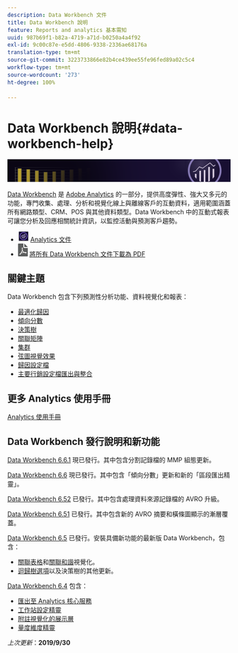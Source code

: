 ```yaml
---
description: Data Workbench 文件
title: Data Workbench 說明
feature: Reports and analytics 基本需知
uuid: 987b69f1-b82a-4719-a71d-b0250a4a4f92
exl-id: 9c00c87e-e5dd-4806-9338-2336ae68176a
translation-type: tm+mt
source-git-commit: 3223733866e82b4ce439ee55fe96fed89a02c5c4
workflow-type: tm+mt
source-wordcount: '273'
ht-degree: 100%

---
```


# Data Workbench 說明{#data-workbench-help}

![橫幅](/help/home/assets/doc_banner_workbench.png)

[Data Workbench](http://www.adobe.com/tw/solutions/digital-analytics/data-workbench.html) 是 [Adobe Analytics](http://www.adobe.com/tw/solutions/digital-analytics.html) 的一部分，提供高度彈性、強大又多元的功能，專門收集、處理、分析和視覺化線上與離線客戶的互動資料，適用範圍涵蓋所有網路類型、CRM、POS 與其他資料類型。Data Workbench 中的互動式報表可讓您分析及回應相關統計資訊，以監控活動與預測客戶趨勢。

* ![Analytics 圖示](assets/analytics-icon-24.png) [Analytics 文件](https://docs.adobe.com/content/help/zh-Hant/analytics/landing/home.html)
* ![PDF 圖示](assets/pdf_icon.png) [將所有 Data Workbench 文件下載為 PDF](/help/home/assets/data-workbench.pdf)

## 關鍵主題

Data Workbench 包含下列預測性分析功能、資料視覺化和報表：

* [最適化歸因](/help/home/c-get-started/c-attribution-profiles/c-attrib-algorithmic/c-attrib-algorithmic.md)
* [傾向分數](/help/home/c-get-started/c-analysis-vis/c-visitor-propensity/c-visitor-propensity.md)
* [決策樹](/help/home/c-get-started/c-analysis-vis/c-decision-trees/c-decision-trees.md)
* [關聯矩陣](/help/home/c-get-started/c-analysis-vis/c-correlation-analysis/c-correlation-analysis.md)
* [集群](/help/home/c-get-started/c-analysis-vis/c-visitor-cluster/c-visitor-cluster.md)
* [弦圖視覺效果](/help/home/c-get-started/c-analysis-vis/c-chord-visualization.md)
* [歸因設定檔](/help/home/c-get-started/c-attribution-profiles/c-rules-attrib/c-rules-attrib.md)
* [主要行銷設定檔匯出與整合](/help/home/c-get-started/c-exp-data-seg-exp/c-mmp-integration.md)

## 更多 Analytics 使用手冊

[Analytics 使用手冊](https://docs.adobe.com/content/help/en/analytics/landing/home.html)

## Data Workbench 發行說明和新功能

[Data Workbench 6.6.1](/help/home/c-release-notes-insight/c-6-6-1.md) 現已發行。其中包含分割記錄檔的 MMP 組態更新。

[Data Workbench 6.6](/help/home/c-release-notes-insight/c-6-6.md) 現已發行。其中包含「傾向分數」更新和新的「區段匯出精靈」。

[Data Workbench 6.52](/help/home/c-release-notes-insight/c-6-52.md) 已發行。其中包含處理資料來源記錄檔的 AVRO 升級。

[Data Workbench 6.51](/help/home/c-release-notes-insight/c-6-51.md) 已發行。其中包含新的 AVRO 摘要和橫條圖顯示的漸層覆蓋。

[Data Workbench 6.5](/help/home/c-release-notes-insight/c-6-5.md) 已發行。安裝具備新功能的最新版 Data Workbench，包含：

* [關聯表格](/help/home/c-get-started/c-analysis-vis/associations-visualization.md)和[關聯和諧](/help/home/c-get-started/c-analysis-vis/associations-chord.md)視覺化。
* [迴歸樹選項](/help/home/c-get-started/c-analysis-vis/c-decision-trees/c-decision-trees-regression.md)以及決策樹的其他更新。

[Data Workbench 6.4](/help/home/c-release-notes-insight/c-6-4/c-6-4.md) 包含：

* [匯出至 Analytics 核心服務](/help/home/c-release-notes-insight/c-6-4/dwb-crs-integration.md)
* [工作站設定精靈](/help/home/c-install-insight/install-setup/dwb-client-installer.md)
* [附註視覺化的展示層](/help/home/c-get-started/c-vis/c-present-layer.md)
* [量度維度精靈](/help/home/c-get-started/c-vis/dwb-create-metricdim/dwb-create-metricdim.md)

*上次更新*：**2019/9/30**
